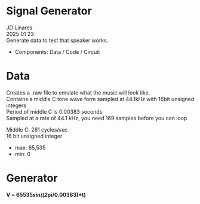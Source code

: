 # Signal Generator
JD Linares  
2025 01 23  
Generate data to test that speaker works.
- Components: Data / Code / Circuit

# Data
Creates a .raw file to emulate what the music will look like.  
Contains a middle C tone wave form sampled at 44.1kHz with 16bit unsigned integers  
Period of middle C is 0.00383 seconds  
Sampled at a rate of 44.1 kHz, you need 169 samples before you can loop  

Middle C: 261 cycles/sec  
16 bit unsigned integer   
- max: 65,535 
- min: 0

# Generator
__V = 65535*sin((2*pi/0.00383)*t)__




